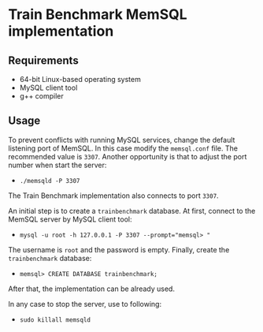 # Train Benchmark MemSQL implementation

## Requirements

 * 64-bit Linux-based operating system
 * MySQL client tool
 * g++ compiler
 
## Usage

To prevent conflicts with running MySQL services, change the default listening port of MemSQL. In this case modify the `memsql.conf` file. The recommended value is `3307`.
Another opportunity is that to adjust the port number when start the server:
 * `./memsqld -P 3307`
 
The Train Benchmark implementation also connects to port `3307`.

An initial step is to create a `trainbenchmark` database. At first, connect to the MemSQL server by MySQL client tool:
 
* `mysql -u root -h 127.0.0.1 -P 3307 --prompt="memsql> "`

The username is `root` and the password is empty. Finally, create the `trainbenchmark` database:

* `memsql> CREATE DATABASE trainbenchmark;`

After that, the implementation can be already used.

In any case to stop the server, use to following:
* `sudo killall memsqld`

